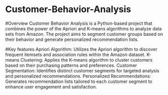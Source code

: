 # Customer-Behavior-Analysis
#Overview 
Customer Behavior Analysis is a Python-based project that combines the power of the Apriori and K-means algorithms to analyze data sets from Amazon. The project aims to segment customer groups based on their behavior and generate personalized recommendation lists.

#Key features
    Apriori Algorithm: Utilizes the Apriori algorithm to discover frequent itemsets and association rules within the Amazon dataset.
    K-means Clustering: Applies the K-means algorithm to cluster customers based on their purchasing patterns and preferences.
    Customer Segmentation: Identifies distinct customer segments for targeted analysis and personalized recommendations.
    Personalized Recommendations: Generates recommendation lists tailored to each customer segment to enhance user engagement and satisfaction.

